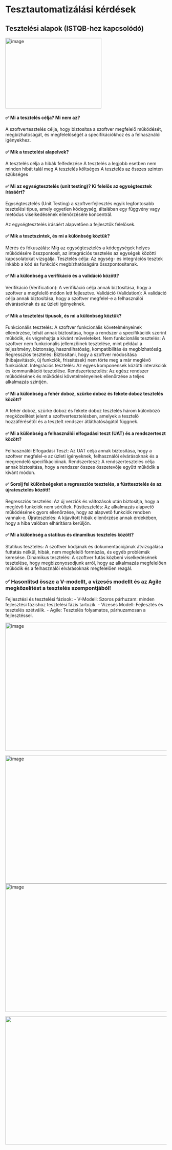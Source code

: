 # Tesztautomatizálási kérdések

## Tesztelési alapok (ISTQB-hez kapcsolódó)
<img src="https://www.mindsmapped.com/wp-content/uploads/2016/06/ISTQB.jpg" alt="image" width="300" height="220">

#### ✅ Mi a tesztelés célja? Mi nem az?
A szoftvertesztelés célja, hogy biztosítsa a szoftver megfelelő működését, megbízhatóságát, és megfelelőségét a specifikációkhoz és a felhasználói igényekhez.
#### ✅ Mik a tesztelési alapelvek?
A tesztelés célja a hibák felfedezése
A tesztelés a legjobb esetben nem minden hibát talál meg
A tesztelés költséges
A tesztelés az összes szinten szükséges
#### ✅ Mi az egységtesztelés (unit testing)? Ki felelős az egységtesztek írásáért?
Egységtesztelés (Unit Testing) a szoftverfejlesztés egyik legfontosabb tesztelési típus, amely egyetlen kódegység, általában egy függvény vagy metódus viselkedésének ellenőrzésére koncentrál.

Az egységtesztelés írásáért alapvetően a fejlesztők felelősek.
#### ✅ Mik a tesztszintek, és mi a különbség köztük?
Mérés és fókuszálás: Míg az egységtesztelés a kódegységek helyes működésére összpontosít, az integrációs tesztelés az egységek közötti kapcsolatokat vizsgálja.
Tesztelés célja: Az egység- és integrációs tesztek inkább a kód és funkciók megbízhatóságára összpontosítanak.
#### ✅ Mi a különbség a verifikáció és a validáció között?
Verifikáció (Verification):  A verifikáció célja annak biztosítása, hogy a szoftver a megfelelő módon lett fejlesztve.
Validáció (Validation):  A validáció célja annak biztosítása, hogy a szoftver megfelel-e a felhasználói elvárásoknak és az üzleti igényeknek.
#### ✅ Mik a tesztelési típusok, és mi a különbség köztük?
Funkcionális tesztelés: A szoftver funkcionális követelményeinek ellenőrzése, tehát annak biztosítása, hogy a rendszer a specifikációk szerint működik, és végrehajtja a kívánt műveleteket.
Nem funkcionális tesztelés: A szoftver nem funkcionális jellemzőinek tesztelése, mint például a teljesítmény, biztonság, használhatóság, kompatibilitás és megbízhatóság.
Regressziós tesztelés: Biztosítani, hogy a szoftver módosítása (hibajavítások, új funkciók, frissítések) nem törte meg a már meglévő funkciókat.
Integrációs tesztelés: Az egyes komponensek közötti interakciók és kommunikáció tesztelése.
Rendszertesztelés: Az egész rendszer működésének és működési követelményeinek ellenőrzése a teljes alkalmazás szintjén.
#### ✅ Mi a különbség a fehér doboz, szürke doboz és fekete doboz tesztelés között?
A fehér doboz, szürke doboz és fekete doboz tesztelés három különböző megközelítést jelent a szoftvertesztelésben, amelyek a tesztelő hozzáférésétől és a tesztelt rendszer átláthatóságától függnek.
#### ✅ Mi a különbség a felhasználói elfogadási teszt (UAT) és a rendszerteszt között?
Felhasználói Elfogadási Teszt: Az UAT célja annak biztosítása, hogy a szoftver megfelel-e az üzleti igényeknek, felhasználói elvárásoknak és a megrendelő specifikációinak.
Rendszerteszt: A rendszertesztelés célja annak biztosítása, hogy a rendszer összes összetevője együtt működik a kívánt módon. 
#### ✅ Sorolj fel különbségeket a regressziós tesztelés, a füsttesztelés és az újratesztelés között!
Regressziós tesztelés: Az új verziók és változások után biztosítja, hogy a meglévő funkciók nem sérültek.
Füsttesztelés: Az alkalmazás alapvető működésének gyors ellenőrzése, hogy az alapvető funkciók rendben vannak-e.
Újratesztelés: A kijavított hibák ellenőrzése annak érdekében, hogy a hiba valóban elhárításra kerüljön.
#### ✅ Mi a különbség a statikus és dinamikus tesztelés között?
Statikus tesztelés: A szoftver kódjának és dokumentációjának átvizsgálása futtatás nélkül, hibák, nem megfelelő formázás, és egyéb problémák keresése.
Dinamikus tesztelés: A szoftver futás közbeni viselkedésének tesztelése, hogy megbizonyosodjunk arról, hogy az alkalmazás megfelelően működik és a felhasználói elvárásoknak megfelelően reagál.
### ✅ Hasonlítsd össze a V-modellt, a vízesés modellt és az Agile megközelítést a tesztelés szempontjából!
Fejlesztési és tesztelési fázisok:
    -   V-Modell: Szoros párhuzam: minden fejlesztési fázishoz tesztelési fázis tartozik.
    -   Vizesés Modell: Fejlesztés és tesztelés szétválik.
    -   Agile: Tesztelés folyamatos, párhuzamosan a fejlesztéssel.

<img src="https://t4.ftcdn.net/jpg/03/90/15/65/360_F_390156585_8w1lsOyICIAOvDCU8tExXW2QwLCOFwXD.jpg" alt="image" width="550" height="400">


<img src="https://i.imgur.com/S38EBJw.png" alt="image" width="550" height="400">   <img src="https://segedletek.level14.hu/assets/img/modszertan-vizeses.svg" alt="image" width="550" height="400">


<img src="https://promanconsulting.hu/wp-content/uploads/2022/03/agilis-modszertanok-optimized.jpg" width="550" height="400">